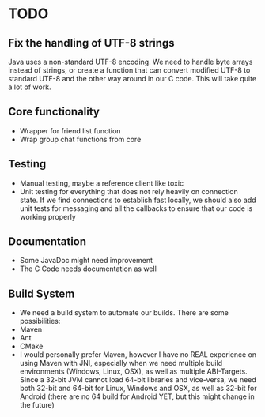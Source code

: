 TODO
========
## Fix the handling of UTF-8 strings ##
Java uses a non-standard UTF-8 encoding. We need to handle byte arrays instead of strings, or create a function that can convert modified UTF-8 to standard UTF-8 and the other way around in our C code. This will take quite a lot of work.

## Core functionality ##
- Wrapper for friend list function
- Wrap group chat functions from core

## Testing ##
- Manual testing, maybe a reference client like toxic
- Unit testing for everything that does not rely heavily on connection state. If we find connections to 
establish fast locally, we should also add unit tests for messaging and all the callbacks to ensure that our 
code is working properly

## Documentation ##
- Some JavaDoc might need improvement
- The C Code needs documentation as well

## Build System ##
- We need a build system to automate our builds. There are some possibilities:
- Maven
- Ant
- CMake
- I would personally prefer Maven, however I have no REAL experience on using Maven with JNI, especially when 
we need multiple build environments (Windows, Linux, OSX), as well as multiple ABI-Targets. Since a 32-bit 
JVM cannot load 64-bit libraries and vice-versa, we need both 32-bit and 64-bit for Linux, Windows and OSX, 
as well as 32-bit for Android (there are no 64 build for Android YET, but this might change in the future)
